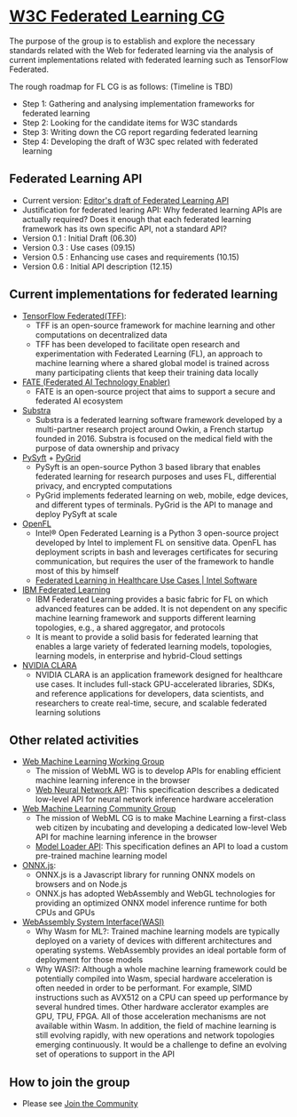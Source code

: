 # [W3C Federated Learning CG](https://www.w3.org/community/federated-learning/)
The purpose of the group is to establish and explore the necessary standards related with the Web for federated learning via the analysis of current implementations related with federated learning such as TensorFlow Federated.

The rough roadmap for FL CG is as follows:
(Timeline is TBD)
* Step 1: Gathering and analysing implementation frameworks for federated learning
* Step 2: Looking for the candidate items for W3C standards
* Step 3: Writing down the CG report regarding federated learning
* Step 4: Developing the draft of W3C spec related with federated learning

## Federated Learning API
 * Current version: [Editor's draft of Federated Learning API](https://w3c.github.io/federated-learning-cg/reports/index.html)
 * Justification for federated learing API: Why federated learning APIs are actually required? Does it enough that each federated learning framework has its own specific API, not a standard API?
 * Version 0.1 : Initial Draft (06.30)
 * Version 0.3 : Use cases (09.15)
 * Version 0.5 : Enhancing use cases and requirements (10.15)
 * Version 0.6 : Initial API description (12.15)
     
## Current implementations for federated learning
* [TensorFlow Federated(TFF)](https://github.com/tensorflow/federated): 
  * TFF is an open-source framework for machine learning and other computations on decentralized data
  * TFF has been developed to facilitate open research and experimentation with Federated Learning (FL), an approach to machine learning where a shared global model is trained across many participating clients that keep their training data locally
* [FATE (Federated AI Technology Enabler)](https://fate.fedai.org/)
  * FATE is an open-source project that aims to support a secure and federated AI ecosystem
* [Substra](https://www.substra.ai/)
  * Substra is a federated learning software framework developed by a multi-partner research project around Owkin, a French startup founded in 2016. Substra is focused on the medical field with the purpose of data ownership and privacy
* [PySyft](https://github.com/OpenMined/PySyft) + [PyGrid](https://github.com/OpenMined/PyGrid)
  * PySyft is an open-source Python 3 based library that enables federated learning for research purposes and uses FL, differential privacy, and encrypted computations
  * PyGrid implements federated learning on web, mobile, edge devices, and different types of terminals. PyGrid is the API to manage and deploy PySyft at scale
* [OpenFL](https://github.com/intel/openfl)
  * Intel® Open Federated Learning is a Python 3 open-source project developed by Intel to implement FL on sensitive data. OpenFL has deployment scripts in bash and leverages certificates for securing communication, but requires the user of the framework to handle most of this by himself
  * [Federated Learning in Healthcare Use Cases | Intel Software](https://www.youtube.com/watch?v=z5jJsvvfKbM)
* [IBM Federated Learning](https://ibmfl.mybluemix.net/)
  * IBM Federated Learning provides a basic fabric for FL on which advanced features can be added. It is not dependent on any specific machine learning framework and supports different learning topologies, e.g., a shared aggregator, and protocols
  * It is meant to provide a solid basis for federated learning that enables a large variety of federated learning models, topologies, learning models, in enterprise and hybrid-Cloud settings
* [NVIDIA CLARA](https://developer.nvidia.com/clara)
  * NVIDIA CLARA is an application framework designed for healthcare use cases. It includes full-stack GPU-accelerated libraries, SDKs, and reference applications for developers, data scientists, and researchers to create real-time, secure, and scalable federated learning solutions


## Other related activities
* [Web Machine Learning Working Group](https://www.w3.org/groups/wg/webmachinelearning)
  * The mission of WebML WG is to develop APIs for enabling efficient machine learning inference in the browser
  * [Web Neural Network API](https://www.w3.org/TR/webnn/): This specification describes a dedicated low-level API for neural network inference hardware acceleration
* [Web Machine Learning Community Group](https://www.w3.org/community/webmachinelearning/)
  * The mission of WebML CG is to make Machine Learning a first-class web citizen by incubating and developing a dedicated low-level Web API for machine learning inference in the browser
  * [Model Loader API](https://webmachinelearning.github.io/model-loader/): This specification defines an API to load a custom pre-trained machine learning model
* [ONNX.js](https://github.com/microsoft/onnxjs):
  * ONNX.js is a Javascript library for running ONNX models on browsers and on Node.js
  * ONNX.js has adopted WebAssembly and WebGL technologies for providing an optimized ONNX model inference runtime for both CPUs and GPUs
* [WebAssembly System Interface(WASI)](https://github.com/WebAssembly/wasi-nn)
  * Why Wasm for ML?: Trained machine learning models are typically deployed on a variety of devices with different architectures and operating systems. WebAssembly provides an ideal portable form of deployment for those models
  * Why WASI?: Although a whole machine learning framework could be potentially compiled into Wasm, special hardware acceleration is often needed in order to be performant. For example, SIMD instructions such as AVX512 on a CPU can speed up performance by several hundred times. Other hardware acclerator examples are GPU, TPU, FPGA. All of those acceleration mechanisms are not available within Wasm. In addition, the field of machine learning is still evolving rapidly, with new operations and network topologies emerging continuously. It would be a challenge to define an evolving set of operations to support in the API 


 ## How to join the group
 * Please see [Join the Community](https://www.w3.org/community/federated-learning/join)

